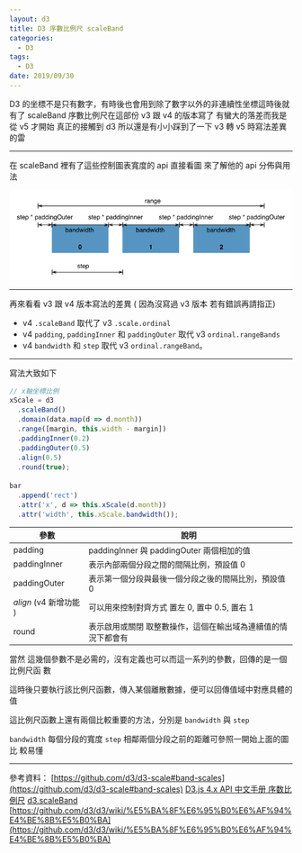 ```yaml
---
layout: d3
title: D3 序數比例尺 scaleBand
categories:
  - D3
tags:
  - D3
date: 2019/09/30
---
```


D3 的坐標不是只有數字，有時後也會用到除了數字以外的非連續性坐標這時後就有了
scaleBand 序數比例尺在這部份 v3 跟 v4 的版本寫了 有蠻大的落差而我是從 v5 才開始
真正的接觸到 d3 所以還是有小小踩到了一下 v3 轉 v5 時寫法差異的雷

---

在 scaleBand 裡有了這些控制圖表寬度的 api 直接看圖 來了解他的 api 分佈與用法

<img src="assets/images/d3/scaleBand/001.png" />

---

再來看看 v3 跟 v4 版本寫法的差異 ( 因為沒寫過 v3 版本 若有錯誤再請指正)

- v4 `.scaleBand` 取代了 v3 `.scale.ordinal`
- v4 `padding`, `paddingInner` 和 `paddingOuter` 取代 v3 `ordinal.rangeBands`
- v4 `bandwidth` 和 `step` 取代 v3 `ordinal.rangeBand`。

---

寫法大致如下

```js
// x軸坐標比例
xScale = d3
  .scaleBand()
  .domain(data.map(d => d.month))
  .range([margin, this.width - margin])
  .paddingInner(0.2)
  .paddingOuter(0.5)
  .align(0.5)
  .round(true);

bar
  .append('rect')
  .attr('x', d => this.xScale(d.month))
  .attr('width', this.xScale.bandwidth());
```

| 參數                   | 說明                                                          |
| ---------------------- | ------------------------------------------------------------- |
| padding                | paddingInner 與 paddingOuter 兩個相加的值                     |
| paddingInner           | 表示內部兩個分段之間的間隔比例，預設值 0                      |
| paddingOuter           | 表示第一個分段與最後一個分段之後的間隔比別，預設值 0          |
| _align_ (v4 新增功能 ) | 可以用來控制對齊方式 置左 0, 置中 0.5, 置右 1                 |
| round                  | 表示啟用或關閉 取整數操作，這個在輸出域為連續值的情況下都會有 |

當然 這幾個參數不是必需的，沒有定義也可以而這一系列的參數，回傳的是一個比例尺函
數

這時後只要執行該比例尺函數，傳入某個離散數據，便可以回傳值域中對應具體的值

這比例尺函數上還有兩個比較重要的方法，分別是 `bandwidth` 與 `step`

`bandwidth` 每個分段的寬度 `step` 相鄰兩個分段之前的距離可參照一開始上面的圖 比
較易懂

---

參考資料：
[https://github.com/d3/d3-scale#band-scales](https://github.com/d3/d3-scale#band-scales)
[D3.js 4.x API 中文手册 序数比例尺](https://github.com/tianxuzhang/d3.v4-API-Translation#%E5%BA%8F%E6%95%B0%E6%AF%94%E4%BE%8B%E5%B0%BA)
[d3.scaleBand](https://observablehq.com/@d3/d3-scaleband)
[https://github.com/d3/d3/wiki/%E5%BA%8F%E6%95%B0%E6%AF%94%E4%BE%8B%E5%B0%BA](https://github.com/d3/d3/wiki/%E5%BA%8F%E6%95%B0%E6%AF%94%E4%BE%8B%E5%B0%BA)
